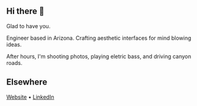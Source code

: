 ## Hi there 🤙

Glad to have you.

Engineer based in  Arizona. Crafting aesthetic interfaces for mind blowing ideas. 

After hours, I'm shooting photos, playing eletric bass, and driving canyon roads.

## Elsewhere
  
[Website](https://rajbir.io) • [LinkedIn](https://www.linkedin.com/in/rajbirjohar/)
